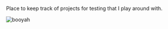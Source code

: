 Place to keep track of projects for testing that I play around with.

![booyah](https://github.com/Hollgam/hollgampg/raw/Playground/pic.jpg)